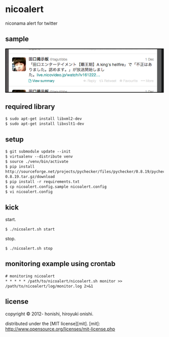 nicoalert
=============
niconama alert for twitter

sample
-------------
![tweets](./sample/tweets.png)

required library
-------------
````
$ sudo apt-get install libxml2-dev
$ sudo apt-get install libxslt1-dev
````

setup
-------------
````
$ git submodule update --init
$ virtualenv --distribute venv
$ source ./venv/bin/activate
$ pip install http://sourceforge.net/projects/pychecker/files/pychecker/0.8.19/pychecker-0.8.19.tar.gz/download
$ pip install -r requirements.txt
$ cp nicoalert.config.sample nicoalert.config
$ vi nicoalert.config
````

kick
-------------
start.
````
$ ./nicoalert.sh start
````
stop.
````
$ ./nicoalert.sh stop
````

monitoring example using crontab
-------------

	# monitoring nicoalert
	* * * * * /path/to/nicoalert/nicoalert.sh monitor >> /path/to/nicoalert/log/monitor.log 2>&1

license
-------------

copyright &copy; 2012- honishi, hiroyuki onishi.

distributed under the [MIT license][mit].
[mit]: http://www.opensource.org/licenses/mit-license.php
